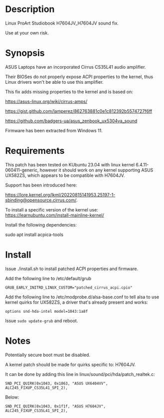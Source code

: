 # Description

Linux ProArt Studiobook H7604JV_H7604JV sound fix.

Use at your own risk.

# Synopsis

ASUS Laptops have an incorporated Cirrus CS35L41 audio amplifier. 

Their BIOSes do not properly expose ACPI properties to the kernel, thus Linux drivers won't be able to use this amplifier.

This fix adds missing properties to the kernel and is based on:

https://asus-linux.org/wiki/cirrus-amps/

https://gist.github.com/lamperez/862763881c0e1c812392b5574727f6ff

https://github.com/badgers-ua/asus_zenbook_ux5304va_sound

Firmware has been extracted from Windows 11.

# Requirements

This patch has been tested on KUbuntu 23.04 with linux kernel 6.4.11-060411-generic, however it should work on any kernel supporting ASUS UX582ZS, which appears to be compatible with H7604JV.

Support has been introduced here:

https://lore.kernel.org/lkml/20220815141953.25197-1-sbinding@opensource.cirrus.com/.

To install a specific version of the kernel use: https://learnubuntu.com/install-mainline-kernel/

Install the following dependencies:

sudo apt install acpica-tools

# Install

Issue ./install.sh to install patched ACPI properties and firmware.

Add the following line to /etc/default/grub

```GRUB_EARLY_INITRD_LINUX_CUSTOM="patched_cirrus_acpi.cpio"```

Add the following line to /etc/modprobe.d/alsa-base.conf to tell alsa to use kernel quirks for UX582ZS, a driver that's already present and works:

```options snd-hda-intel model=1043:1a8f```

Issue ```sudo update-grub``` and reboot.

# Notes

Potentially secure boot must be disabled.

A kernel patch should be made for quirks specific to: H7604JV.

It can be done by adding this line in linux/sound/pci/hda/patch_realtek.c: 

```SND_PCI_QUIRK(0x1043, 0x1863, "ASUS UX6404VV", ALC245_FIXUP_CS35L41_SPI_2),```

Below:

```SND_PCI_QUIRK(0x1043, 0x1f1f, "ASUS H7604JV", ALC245_FIXUP_CS35L41_SPI_2),```
